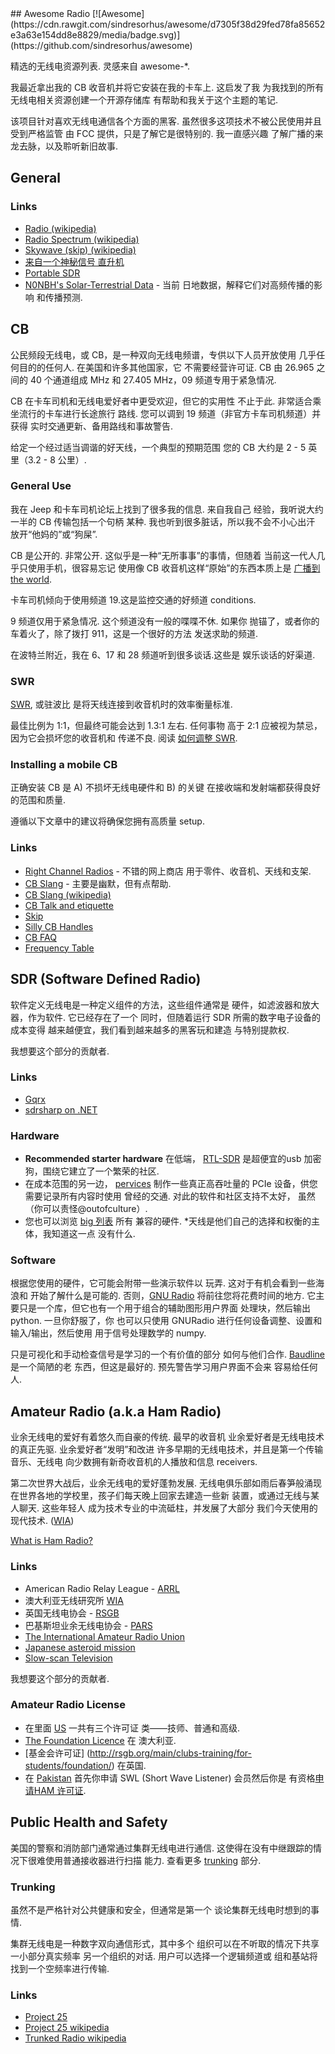 <div class="github-widget" data-repo="kyleterry/awesome-radio"></div>
## Awesome Radio [![Awesome](https://cdn.rawgit.com/sindresorhus/awesome/d7305f38d29fed78fa85652e3a63e154dd8e8829/media/badge.svg)](https://github.com/sindresorhus/awesome)

精选的无线电资源列表. 灵感来自 awesome-*.

我最近拿出我的 CB 收音机并将它安装在我的卡车上. 这启发了我
为我找到的所有无线电相关资源创建一个开源存储库
有帮助和我关于这个主题的笔记.

该项目针对喜欢无线电通信各个方面的黑客.
虽然很多这项技术不被公民使用并且受到严格监管
由 FCC 提供，只是了解它是很特别的. 我一直感兴趣
了解广播的来龙去脉，以及聆听新旧故事.

## General

### Links

* [Radio (wikipedia)](http://en.wikipedia.org/wiki/Radio)
* [Radio Spectrum (wikipedia)](http://en.wikipedia.org/wiki/Radio_spectrum)
* [Skywave (skip) (wikipedia)](http://en.wikipedia.org/wiki/Skywave)
* [来自一个神秘信号
  直升机](http://www.windytan.com/2014/02/mystery-signal-from-helicopter.html)
* [Portable SDR](http://hackaday.io/project/1538-PortableSDR)
* [N0NBH's Solar-Terrestrial Data](http://www.hamqsl.com/solar2.html) - 当前
日地数据，解释它们对高频传播的影响
和传播预测.

## CB

公民频段无线电，或 CB，是一种双向无线电频谱，专供以下人员开放使用
几乎任何目的的任何人. 在美国和许多其他国家，它
不需要经营许可证.  CB 由 26.965 之间的 40 个通道组成
MHz 和 27.405 MHz，09 频道专用于紧急情况.

CB 在卡车司机和无线电爱好者中更受欢迎，但它的实用性
不止于此. 非常适合乘坐流行的卡车进行长途旅行
路线. 您可以调到 19 频道（非官方卡车司机频道）并获得
实时交通更新、备用路线和事故警告.

给定一个经过适当调谐的好天线，一个典型的预期范围
您的 CB 大约是 2 - 5 英里（3.2 - 8 公里）.

### General Use

我在 Jeep 和卡车司机论坛上找到了很多我的信息. 来自我自己
经验，我听说大约一半的 CB 传输包括一个句柄
某种. 我也听到很多脏话，所以我不会不小心出汗
放开“他妈的”或“狗屎”.

 CB 是公开的. 非常公开. 这似乎是一种“无所事事”的事情，但随着
当前这一代人几乎只使用手机，很容易忘记
使用像 CB 收音机这样“原始”的东西本质上是 [广播到
the world](http://en.wikipedia.org/wiki/Citizens_band_radio#Working_skip).

卡车司机倾向于使用频道 19.这是监控交通的好频道
conditions.

 9 频道仅用于紧急情况. 这个频道没有一般的喋喋不休. 如果你
抛锚了，或者你的车着火了，除了拨打 911，这是一个很好的方法
发送求助的频道.

在波特兰附近，我在 6、17 和 28 频道听到很多谈话.这些是
娱乐谈话的好渠道.

### SWR

[SWR](http://en.wikipedia.org/wiki/Standing_wave_ratio), 或驻波比
是将天线连接到收音机时的效率衡量标准.

最佳比例为 1:1，但最终可能会达到 1.3:1 左右. 任何事物
高于 2:1 应被视为禁忌，因为它会损坏您的收音机和
传递不良. 阅读 [如何调整
SWR](http://www.rightchannelradios.com/tuning-cb-antenna-adjusting-swr).

### Installing a mobile CB

正确安装 CB 是 A) 不损坏无线电硬件和 B) 的关键
在接收端和发射端都获得良好的范围和质量.

遵循以下文章中的建议将确保您拥有高质量
setup.

### Links

* [Right Channel Radios](http://www.rightchannelradios.com/) - 不错的网上商店
用于零件、收音机、天线和支架.
* [CB Slang](http://www.cbslang.com/) - 主要是幽默，但有点帮助.
* [CB Slang (wikipedia)](http://en.wikipedia.org/wiki/List_of_CB_slang)
* [CB Talk and etiquette](http://www.jeepforum.com/forum/f8/cb-radio-etiquette-jeep-trail-1169815/)
* [Skip](http://cbradiomagazine.com/Articles/How%20to%20Shoot%20Skip.htm)
* [Silly CB Handles](http://www.somethingawful.com/news/cb-handles/)
* [CB FAQ](http://www.advancedspecialties.net/cb-radio-faq.htm)
* [Frequency Table](http://www.radioreference.com/apps/db/?aid=7731)

## SDR (Software Defined Radio)

软件定义无线电是一种定义组件的方法，这些组件通常是
硬件，如滤波器和放大器，作为软件. 它已经存在了一个
同时，但随着运行 SDR 所需的数字电子设备的成本变得
越来越便宜，我们看到越来越多的黑客玩和建造
与特别提款权.

我想要这个部分的贡献者.

### Links

* [Gqrx](http://gqrx.dk/)
* [sdrsharp on .NET](http://sdrsharp.com)

### Hardware
* __Recommended starter hardware__ 在低端，
  [RTL-SDR](http://sdr.osmocom.org/trac/wiki/rtl-sdr) 是超便宜的usb
  加密狗，围绕它建立了一个繁荣的社区.
* 在成本范围的另一边， [pervices](http://www.pervices.com/)
  制作一些真正高吞吐量的 PCIe 设备，供您需要记录所有内容时使用
  曾经的交通. 对此的软件和社区支持不太好，
  虽然（你可以责怪@outofculture）.
* 您也可以浏览 [big
  列表](https://gnuradio.org/redmine/projects/gnuradio/wiki/Hardware) 所有
  兼容的硬件.
*天线是他们自己的选择和权衡的主体，我知道这一点
  没有什么.

### Software
根据您使用的硬件，它可能会附带一些演示软件以
玩弄. 这对于有机会看到一些海浪和
开始了解什么是可能的. 否则，[GNU
Radio](https://gnuradio.org/redmine/) 将前往您将花费时间的地方.
它主要只是一个库，但它也有一个用于组合的辅助图形用户界面
处理块，然后输出 python. 一旦你舒服了，你
也可以只使用 GNURadio 进行任何设备调整、设置和输入/输出，然后使用
用于信号处理数学的 numpy.

只是可视化和手动检查信号是学习的一个有价值的部分
如何与他们合作. [Baudline](http://www.baudline.com/) 是一个简陋的老
东西，但这是最好的. 预先警告学习用户界面不会来
容易给任何人.

## Amateur Radio (a.k.a Ham Radio)

业余无线电的爱好有着悠久而自豪的传统. 最早的收音机
业余爱好者是无线电技术的真正先驱. 业余爱好者“发明”和改进
许多早期的无线电技术，并且是第一个传输音乐、无线电
向少数拥有新奇收音机的人播放和信息
receivers.

第二次世界大战后，业余无线电的爱好蓬勃发展. 无线电俱乐部如雨后春笋般涌现
在世界各地的学校里，孩子们每天晚上回家去建造一些新
装置，或通过无线与某人聊天. 这些年轻人
成为技术专业的中流砥柱，并发展了大部分
我们今天使用的现代技术.
([WIA](http://www.wia.org.au/licenses/foundation/about/))

[What is Ham Radio?](http://www.arrl.org/what-is-ham-radio)

### Links

* American Radio Relay League - [ARRL](http://www.arrl.org/)
* 澳大利亚无线研究所 [WIA](http://www.wia.org.au/)
* 英国无线电协会 - [RSGB](http://rsgb.org/)
* 巴基斯坦业余无线电协会 - [PARS](http://www.pakhams.com/)
* [The International Amateur Radio Union](http://www.iaru.org/)
* [Japanese asteroid mission](http://www.arrl.org/news/amateur-radio-transponder-will-accompany-japanese-asteroid-mission-into-deep-space)
* [Slow-scan Television](https://en.wikipedia.org/wiki/Slow-scan_television)

我想要这个部分的贡献者.

### Amateur Radio License

* 在里面 [US](http://www.arrl.org/getting-licensed) 一共有三个许可证
  类——技师、普通和高级.
* [The Foundation Licence](http://www.wia.org.au/licenses/foundation/about/) 在
  澳大利亚.
* [基金会许可证]
  (http://rsgb.org/main/clubs-training/for-students/foundation/) 在英国.
* 在
  [Pakistan](http://www.pakhams.com/index.php?option=com_content&view=article&id=75&Itemid=92)
  首先你申请 SWL (Short Wave Listener) 会员然后你是
  有资格[申请HAM
  许可证](http://www.pta.gov.pk/index.php?option=com_content&amp;view=article&amp;id=466%3Aamateur-wireless-license&amp;catid=138%3Aguidelines&amp;Itemid=349).

## Public Health and Safety

美国的警察和消防部门通常通过集群无线电进行通信.
这使得在没有中继跟踪的情况下很难使用普通接收器进行扫描
能力. 查看更多 [trunking](#trunking) 部分.

### Trunking

虽然不是严格针对公共健康和安全，但通常是第一个
谈论集群无线电时想到的事情.

集群无线电是一种数字双向通信形式，其中多个
组织可以在不听取的情况下共享一小部分真实频率
另一个组织的对话. 用户可以选择一个逻辑频道或
组和基站将找到一个空频率进行传输.

### Links

* [Project 25](http://www.project25.org/)
* [Project 25 wikipedia](http://en.wikipedia.org/wiki/Project_25)
* [Trunked Radio wikipedia](http://en.wikipedia.org/wiki/Trunked_radio_system)
